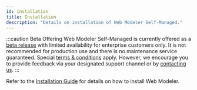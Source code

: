 ```yaml
---
id: installation
title: Installation
description: "Details on installation of Web Modeler Self-Managed."
---
```


:::caution Beta Offering
Web Modeler Self-Managed is currently offered as a [beta release](../../../reference/early-access#beta)
with limited availability for enterprise customers only. It is not recommended for production use and there is no maintenance service guaranteed.
Special [terms & conditions](https://camunda.com/legal/terms/camunda-platform/camunda-platform-8-self-managed/) apply.
However, we encourage you to provide feedback via your designated support channel or by [contacting us](/contact).
:::

Refer to the [Installation Guide](../platform-deployment/overview.md) for details on how to install Web Modeler.
